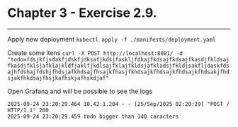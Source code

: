 # Chapter 3 - Exercise 2.9. 
---

Apply new deployment ```kubectl apply -f ./manifests/deployment.yaml```

Create some itens ```curl -X POST http://localhost:8081/ -d "todo=fdsjkfjsdakfjdskfjdksafjkdsjfaskljfdkajfkdsajfkdsajfkasdjfkldsajfkasdjfklsjafklajkldfjaklfjkdlsajfklajfkldsjafkladsjfkldjsakfljdaskfdsajhfdshajfdshjfhdsjafkhdsajfhsajkfhasjfkhdsajkfhdsajkfhdsajkfhdsakjfhdsjakfhkdsajfhsjkafhskjafhskdjaf"```

Open Grafana and will be possible to see the logs 
```
2025-09-24 23:20:29.464	10.42.1.204 - - [25/Sep/2025 02:20:29] "POST / HTTP/1.1" 200 
2025-09-24 23:20:29.459	todo bigger than 140 caracters
```





